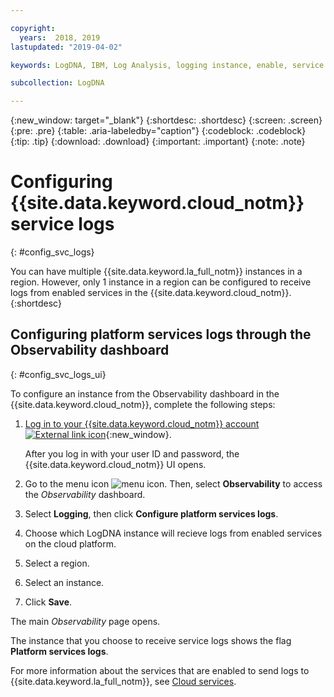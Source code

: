 ```yaml
---

copyright:
  years:  2018, 2019
lastupdated: "2019-04-02"

keywords: LogDNA, IBM, Log Analysis, logging instance, enable, service logs

subcollection: LogDNA

---
```


{:new_window: target="_blank"}
{:shortdesc: .shortdesc}
{:screen: .screen}
{:pre: .pre}
{:table: .aria-labeledby="caption"}
{:codeblock: .codeblock}
{:tip: .tip}
{:download: .download}
{:important: .important}
{:note: .note}

# Configuring {{site.data.keyword.cloud_notm}} service logs
{: #config_svc_logs}

You can have multiple {{site.data.keyword.la_full_notm}} instances in a region. However, only 1 instance in a region can be configured to receive logs from enabled services in the {{site.data.keyword.cloud_notm}}.
{:shortdesc}



## Configuring platform services logs through the Observability dashboard
{: #config_svc_logs_ui}

To configure an instance from the Observability dashboard in the {{site.data.keyword.cloud_notm}}, complete the following steps:

1. [Log in to your {{site.data.keyword.cloud_notm}} account ![External link icon](../../icons/launch-glyph.svg "External link icon")](https://cloud.ibm.com/login){:new_window}.

	After you log in with your user ID and password, the {{site.data.keyword.cloud_notm}} UI opens.

2. Go to the menu icon ![menu icon](../../icons/icon_hamburger.svg). Then, select **Observability** to access the *Observability* dashboard.

3. Select **Logging**, then click **Configure platform services logs**. 

4. Choose which LogDNA instance will recieve logs from enabled services on the cloud platform.

5. Select a region. 

6. Select an instance.

7. Click **Save**. 

The main *Observability* page opens.

The instance that you choose to receive service logs shows the flag **Platform services logs**.

For more information about the services that are enabled to send logs to {{site.data.keyword.la_full_notm}}, see [Cloud services](/docs/services/Log-Analysis-with-LogDNA?topic=LogDNA-cloud_services#cloud_services).

